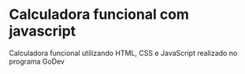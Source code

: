 # Calculadora funcional com javascript
Calculadora funcional utilizando HTML, CSS e JavaScript realizado no programa GoDev
